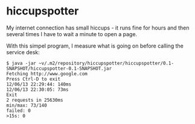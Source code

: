 hiccupspotter
=============

My internet connection has small hiccups - it runs fine for hours and then several times I have to wait a minute to open a page. 

With this simpel program, I measure what is going on before calling the service desk:

    $ java -jar ~v/.m2/repository/hiccupspotter/hiccupspotter/0.1-SNAPSHOT/hiccupspotter-0.1-SNAPSHOT.jar 
    Fetching http://www.google.com
    Press Ctrl-D to exit
    12/06/13 22:29:44: 140ms
    12/06/13 22:30:05: 73ms
    Exit
    2 requests in 25630ms
    min/max: 73/140
    failed: 0
    >15s: 0
